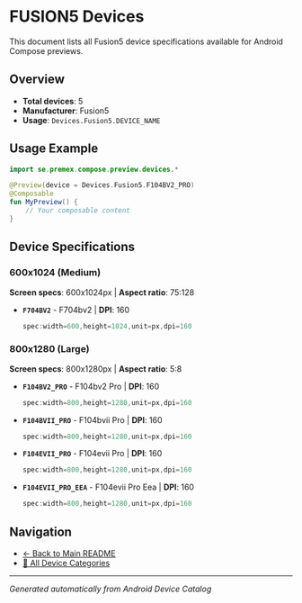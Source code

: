 # FUSION5 Devices

This document lists all Fusion5 device specifications available for Android Compose previews.

## Overview

- **Total devices**: 5
- **Manufacturer**: Fusion5
- **Usage**: `Devices.Fusion5.DEVICE_NAME`

## Usage Example

```kotlin
import se.premex.compose.preview.devices.*

@Preview(device = Devices.Fusion5.F104BV2_PRO)
@Composable
fun MyPreview() {
    // Your composable content
}
```

## Device Specifications

### 600x1024 (Medium)

**Screen specs**: 600x1024px | **Aspect ratio**: 75:128

- **`F704BV2`** - F704bv2 | **DPI**: 160
  ```kotlin
  spec:width=600,height=1024,unit=px,dpi=160
  ```

### 800x1280 (Large)

**Screen specs**: 800x1280px | **Aspect ratio**: 5:8

- **`F104BV2_PRO`** - F104bv2 Pro | **DPI**: 160
  ```kotlin
  spec:width=800,height=1280,unit=px,dpi=160
  ```

- **`F104BVII_PRO`** - F104bvii Pro | **DPI**: 160
  ```kotlin
  spec:width=800,height=1280,unit=px,dpi=160
  ```

- **`F104EVII_PRO`** - F104evii Pro | **DPI**: 160
  ```kotlin
  spec:width=800,height=1280,unit=px,dpi=160
  ```

- **`F104EVII_PRO_EEA`** - F104evii Pro Eea | **DPI**: 160
  ```kotlin
  spec:width=800,height=1280,unit=px,dpi=160
  ```

## Navigation

- [← Back to Main README](../../README.md)
- [📱 All Device Categories](../README.md)

---
*Generated automatically from Android Device Catalog*

